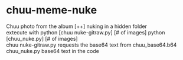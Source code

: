 # chuu-meme-nuke
Chuu photo from the album [++] nuking in a hidden folder
<br>
extecute with
          python [chuu nuke-gitraw.py] [# of images]
          python [chuu_nuke.py] [# of images]
<br>
chuu nuke-gitraw.py
          requests the base64 text from chuu_base64.b64
<br>
chuu_nuke.py
          base64 text in the code
